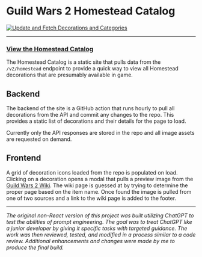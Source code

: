 # Guild Wars 2 Homestead Catalog
[![Update and Fetch Decorations and Categories](https://github.com/thajcak/gw2-homestead/actions/workflows/fetch_decorations.yml/badge.svg)](https://github.com/thajcak/gw2-homestead/actions/workflows/fetch_decorations.yml)

---

### [View the Homestead Catalog](https://sleepypixel.monster/gw2-homestead)

The Homestead Catalog is a static site that pulls data from the `/v2/homestead` endpoint to provide a quick way to view all Homestead decorations that are presumably available in game.

## Backend
The backend of the site is a GitHub action that runs hourly to pull all decorations from the API and commit any changes to the repo. This provides a static list of decorations and their details for the page to load.

Currently only the API responses are stored in the repo and all image assets are requested on demand.

## Frontend
A grid of decoration icons loaded from the repo is populated on load. Clicking on a decoration opens a modal that pulls a preview image from the [Guild Wars 2 Wiki](https://wiki.guildwars2.com). The wiki page is guessed at by trying to determine the proper page based on the item name. Once found the image is pulled from one of two sources and a link to the wiki page is added to the footer.

---

*The original non-React version of this project was built utilizing ChatGPT to test the abilities of prompt engineering. The goal was to treat ChatGPT like a junior developer by giving it specific tasks with targeted guidance. The work was then reviewed, tested, and modified in a process similar to a code review. Additional enhancements and changes were made by me to produce the final build.*